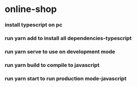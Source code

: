 # online-shop
### install typescript on pc
### run yarn add to install all dependencies-typescript
### run yarn serve to use on development mode
### run yarn build to compile to javascript
### run yarn start to run production mode-javascript
